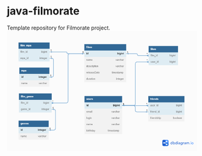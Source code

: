 # java-filmorate
Template repository for Filmorate project.
![DB_schema](https://github.com/mrmaximum80/java-filmorate/blob/43bc09f4a76d28d9c719631954de93832e7d78d1/src/main/resources/DB_schema.png)
